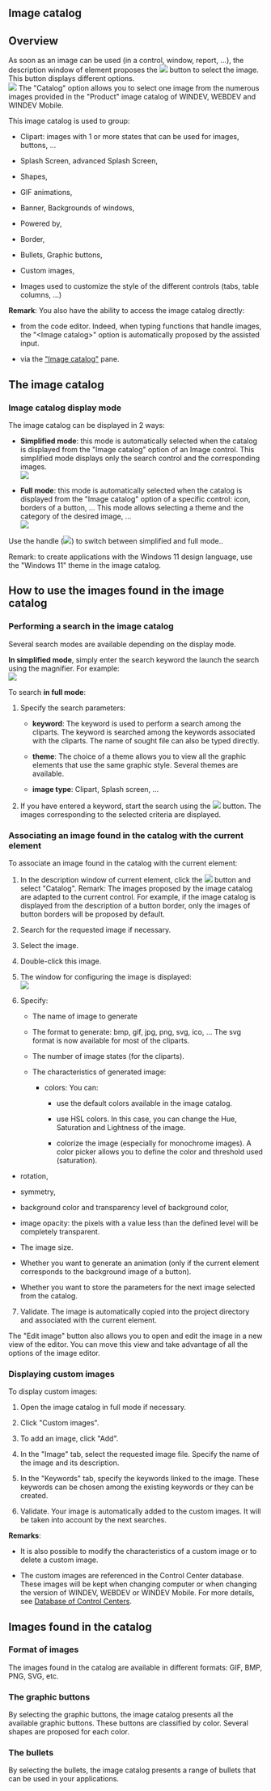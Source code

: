 


## Image catalog
			



<a name="NOTE1"></a>
<a name="NOTE1_1"></a>


## Overview
<a name="overview_ELTTEXTE000238"></a>
As soon as an image can be used (in a control, window, report, ...), the description window of element proposes the ![](https://doc.pcsoft.fr/en-US/images/image.awp?langid=3&name=Menu_Image_Editeur%20-%20HC%20N%B0001.gif) button to select the image. This button displays different options. <br>![](https://doc.pcsoft.fr/en-US/images/image.awp?langid=3&name=Menu_Image_Editeur%20-%20HC%20N%B0002.gif)
The "Catalog" option allows you to select one image from the numerous images provided in the "Product" image catalog of WINDEV, WEBDEV and WINDEV Mobile. 

This image catalog is used to group:

- Clipart: images with 1 or more states that can be used for images, buttons, ...

- Splash Screen, advanced Splash Screen,

- Shapes,

- GIF animations,

- Banner, Backgrounds of windows,

- Powered by,

- Border,

- Bullets, Graphic buttons,

- Custom images,

- Images used to customize the style of the different controls (tabs, table columns, ...)




**Remark**: You also have the ability to access the image catalog directly:

- from the code editor. Indeed, when typing functions that handle images, the "&lt;Image catalog&gt;" option is automatically proposed by the assisted input.

- via the ["Image catalog"](../Editeurs/2027019.md) pane.




<a name="NOTE2B"></a>
<a name="NOTE2B_1"></a>


## The image catalog
<a name="the_image_catalog_ELTTEXTE000262"></a>


### Image catalog display mode
<a name="image_catalog_display_mode_ELTPARAGRAPHE000044"></a>

The image catalog can be displayed in 2 ways: 

- **Simplified mode**: this mode is automatically selected when the catalog is displayed from the "Image catalog" option of an Image control. This simplified mode displays only the search control and the corresponding images. <br>![](https://doc.pcsoft.fr/en-US/images/image.awp?langid=3&name=Catalogue_Image_bis%20-%20HC%20N%B0002.gif&type=thumb)


- **Full mode**: this mode is automatically selected when the catalog is displayed from the "Image catalog" option of a specific control: icon, borders of a button, ... This mode allows selecting a theme and the category of the desired image, ... <br>![](https://doc.pcsoft.fr/en-US/images/image.awp?langid=3&name=Catalogue_Image_bis%20-%20HC%20N%B0003.gif&type=thumb)



Use the handle (![](https://doc.pcsoft.fr/en-US/images/image.awp?langid=3&name=Catalogue_Image_bis%20-%20HC%20N%B0004.gif)) to switch between simplified and full mode.. 

Remark: to create applications with the Windows 11 design language, use the "Windows 11" theme in the image catalog. 



<a name="NOTE2"></a>
<a name="NOTE2_1"></a>


## How to use the images found in the image catalog
<a name="how_use_the_images_found_the_image_catalog_ELTTEXTE000286"></a>


### Performing a search in the image catalog
<a name="performing_search_the_image_catalog_ELTPARAGRAPHE000066"></a>

Several search modes are available depending on the display mode. 

**In simplified mode**, simply enter the search keyword the launch the search using the magnifier. For example: <br>![](https://doc.pcsoft.fr/en-US/images/image.awp?langid=3&name=Catalogue_image.gif&type=thumb)


To search **in full mode**:  

1. Specify the search parameters:

	- **keyword**: The keyword is used to perform a search among the cliparts. The keyword is searched among the keywords associated with the cliparts. The name of sought file can also be typed directly.

	- **theme**: The choice of a theme allows you to view all the graphic elements that use the same graphic style. Several themes are available. 

	- **image type**: Clipart, Splash screen, ...




2. If you have entered a keyword, start the search using the ![](https://doc.pcsoft.fr/en-US/images/image.awp?langid=3&name=catalogue_image%201.gif) button. The images corresponding to the selected criteria are displayed.



<a name="NOTE2_3"></a>


### Associating an image found in the catalog with the current element
<a name="associating_image_found_the_catalog_with_the_current_element_ELTPARAGRAPHE000087"></a>

To associate an image found in the catalog with the current element:

1. In the description window of current element, click the ![](https://doc.pcsoft.fr/en-US/images/image.awp?langid=3&name=Menu_Image_Editeur%20-%20HC%20N%B0001.gif) button and select "Catalog". Remark: The images proposed by the image catalog are adapted to the current control. For example, if the image catalog is displayed from the description of a button border, only the images of button borders will be proposed by default.

2. Search for the requested image if necessary.

3. Select the image. 

4. Double-click this image. 
	

5. The window for configuring the image is displayed: <br>![](https://doc.pcsoft.fr/en-US/images/image.awp?langid=3&name=Catalogue_image_Detail.gif&type=thumb)


6. Specify: 

	- The name of image to generate

	- The format to generate: bmp, gif, jpg, png, svg, ico, ...
			The svg format is now available for most of the cliparts.

	- The number of image states (for the cliparts).

	- The characteristics of generated image: 

		- colors: You can:  

			- use the default colors available in the image catalog. 

			- use HSL colors. In this case, you can change the Hue, Saturation and Lightness of the image. 

			- colorize the image (especially for monochrome images). A color picker allows you to define the color and threshold used (saturation).  




- rotation,

- symmetry,

- background color and transparency level of background color,

- image opacity: the pixels with a value less than the defined level will be completely transparent.

- The image size.

- Whether you want to generate an animation (only if the current element corresponds to the background image of a button).

- Whether you want to store the parameters for the next image selected from the catalog.

7. Validate. The image is automatically copied into the project directory and associated with the current element.




The "Edit image" button also allows you to open and edit the image in a new view of the editor. You can move this view and take advantage of all the options of the image editor.  


<a name="NOTE2_4"></a>


### Displaying custom images
<a name="displaying_custom_images_ELTPARAGRAPHE000143"></a>

To display custom images:

1. Open the image catalog in full mode if necessary.

2. Click "Custom images". 

3. To add an image, click "Add".

4. In the "Image" tab, select the requested image file. Specify the name of the image and its description.

5. In the "Keywords" tab, specify the keywords linked to the image. These keywords can be chosen among the existing keywords or they can be created.

6. Validate. Your image is automatically added to the custom images. It will be taken into account by the next searches.




**Remarks**:

- It is also possible to modify the characteristics of a custom image or to delete a custom image.

- The custom images are referenced in the Control Center database. These images will be kept when changing computer or when changing the version of WINDEV, WEBDEV or WINDEV Mobile. For more details, see [Database of Control Centers](../CCSuivi/3540720.md).




<a name="NOTE3"></a>
<a name="NOTE3_1"></a>


## Images found in the catalog
<a name="images_found_the_catalog_ELTTEXTE000322"></a>


### Format of images
<a name="format_images_ELTPARAGRAPHE000169"></a>

The images found in the catalog are available in different formats: GIF, BMP, PNG, SVG, etc.


<a name="NOTE3_2"></a>


### The graphic buttons
<a name="the_graphic_buttons_ELTPARAGRAPHE000182"></a>

By selecting the graphic buttons, the image catalog presents all the available graphic buttons. These buttons are classified by color. Several shapes are proposed for each color.
<a name="NOTE3_3"></a>


### The bullets
<a name="the_bullets_ELTPARAGRAPHE000189"></a>

By selecting the bullets, the image catalog presents a range of bullets that can be used in your applications.


